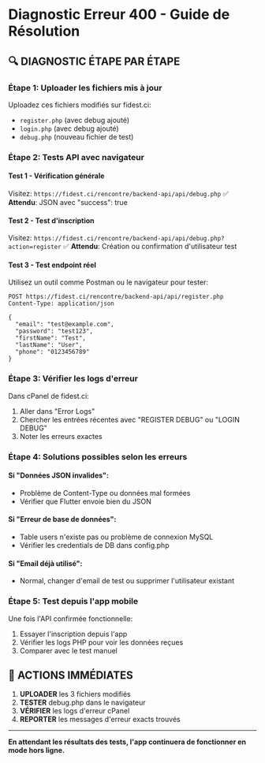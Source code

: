 # Diagnostic Erreur 400 - Guide de Résolution

## 🔍 DIAGNOSTIC ÉTAPE PAR ÉTAPE

### Étape 1: Uploader les fichiers mis à jour
Uploadez ces fichiers modifiés sur fidest.ci:
- `register.php` (avec debug ajouté)
- `login.php` (avec debug ajouté) 
- `debug.php` (nouveau fichier de test)

### Étape 2: Tests API avec navigateur

#### Test 1 - Vérification générale
Visitez: `https://fidest.ci/rencontre/backend-api/api/debug.php`
✅ **Attendu**: JSON avec "success": true

#### Test 2 - Test d'inscription  
Visitez: `https://fidest.ci/rencontre/backend-api/api/debug.php?action=register`
✅ **Attendu**: Création ou confirmation d'utilisateur test

#### Test 3 - Test endpoint réel
Utilisez un outil comme Postman ou le navigateur pour tester:
```
POST https://fidest.ci/rencontre/backend-api/api/register.php
Content-Type: application/json

{
  "email": "test@example.com",
  "password": "test123",
  "firstName": "Test",
  "lastName": "User", 
  "phone": "0123456789"
}
```

### Étape 3: Vérifier les logs d'erreur
Dans cPanel de fidest.ci:
1. Aller dans "Error Logs" 
2. Chercher les entrées récentes avec "REGISTER DEBUG" ou "LOGIN DEBUG"
3. Noter les erreurs exactes

### Étape 4: Solutions possibles selon les erreurs

#### Si "Données JSON invalides":
- Problème de Content-Type ou données mal formées
- Vérifier que Flutter envoie bien du JSON

#### Si "Erreur de base de données":
- Table users n'existe pas ou problème de connexion MySQL
- Vérifier les credentials de DB dans config.php

#### Si "Email déjà utilisé":
- Normal, changer d'email de test ou supprimer l'utilisateur existant

### Étape 5: Test depuis l'app mobile
Une fois l'API confirmée fonctionnelle:
1. Essayer l'inscription depuis l'app
2. Vérifier les logs PHP pour voir les données reçues
3. Comparer avec le test manuel

## 🚨 ACTIONS IMMÉDIATES

1. **UPLOADER** les 3 fichiers modifiés
2. **TESTER** debug.php dans le navigateur  
3. **VÉRIFIER** les logs d'erreur cPanel
4. **REPORTER** les messages d'erreur exacts trouvés

---
**En attendant les résultats des tests, l'app continuera de fonctionner en mode hors ligne.**
